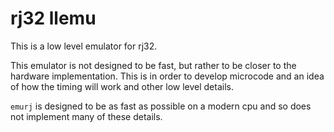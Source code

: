 # rj32 llemu

This is a low level emulator for rj32.

This emulator is not designed to be fast, but rather to be closer to the hardware implementation. This is in order to develop microcode and an idea of how the timing will work and other low level details.

`emurj` is designed to be as fast as possible on a modern cpu and so does not implement many of these details.